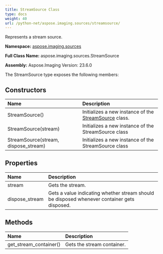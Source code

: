 ```yaml
---
title: StreamSource Class
type: docs
weight: 40
url: /python-net/aspose.imaging.sources/streamsource/
---
```


Represents a stream source.

**Namespace:** [aspose.imaging.sources](/imaging/python-net/aspose.imaging.sources/)

**Full Class Name:** aspose.imaging.sources.StreamSource

**Assembly:**  Aspose.Imaging Version: 23.6.0

The StreamSource type exposes the following members:
## **Constructors**
|**Name**|**Description**|
| :- | :- |
|StreamSource()|Initializes a new instance of the [StreamSource](/imaging/python-net/aspose.imaging.sources/streamsource/) class.|
|StreamSource(stream)|Initializes a new instance of the StreamSource class|
|StreamSource(stream, dispose_stream)|Initializes a new instance of the StreamSource class|
## **Properties**
|**Name**|**Description**|
| :- | :- |
|stream|Gets the stream.|
|dispose_stream|Gets a value indicating whether stream should be disposed whenever container gets disposed.|
## **Methods**
|**Name**|**Description**|
| :- | :- |
|get_stream_container()|Gets the stream container.|
